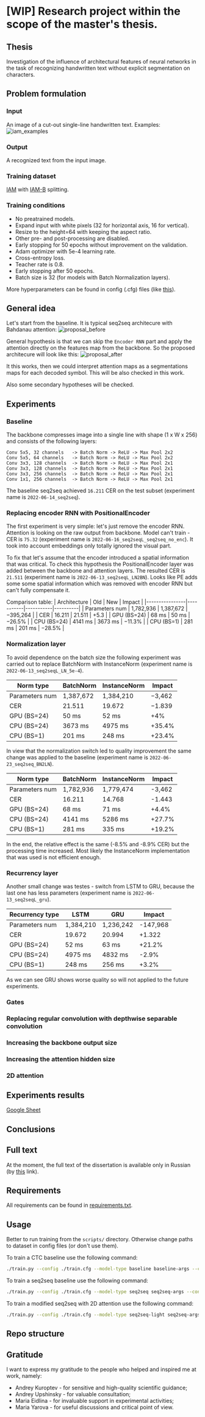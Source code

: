 # [WIP] Research project within the scope of the master's thesis.
## Thesis
Investigation of the influence of architectural features of neural networks in the task of recognizing handwritten text without explicit segmentation on characters.

## Problem formulation
### Input
An image of a cut-out single-line handwritten text. Examples:
![iam_examples](data/iam_examples.png)

### Output
A recognized text from the input image.

### Training dataset
[IAM](https://fki.tic.heia-fr.ch/databases/iam-handwriting-database) with [IAM-B](https://github.com/shonenkov/IAM-Splitting) splitting.

### Training conditions
- No preatrained models.
- Expand input with white pixels (32 for horizontal axis, 16 for vertical).
- Resize to the height=64 with keeping the aspect ratio.
- Other pre- and post-processing are disabled.
- Early stopping for 50 epochs without improvement on the validation.
- Adam optimizer with 5e-4 learning rate.
- Cross-entropy loss.
- Teacher rate is 0.8.
- Early stopping after 50 epochs.
- Batch size is 32 (for models with Batch Normalization layers).

More hyperparameters can be found in config (.cfg) files (like [this](scripts/train.cfg)).

## General idea
Let's start from the baseline. It is typical seq2seq architecure with Bahdanau attention:
![proposal_before](data/proposal_before.png)

General hypothesis is that we can skip the `Encoder RNN` part and apply the attention directly on the features map from the backbone. So the proposed architecure will look like this:
![proposal_after](data/proposal_after.png)

It this works, then we could interpret attention maps as a segmentations maps for each decoded symbol. This will be also checked in this work.

Also some secondary hypotheses will be checked.

## Experiments
### Baseline
The backbone compresses image into a single line with shape (1 x W x 256) and consists of the following layers:
```
Conv 5x5, 32 channels   -> Batch Norm -> ReLU -> Max Pool 2x2
Conv 5x5, 64 channels   -> Batch Norm -> ReLU -> Max Pool 2x2
Conv 3x3, 128 channels  -> Batch Norm -> ReLU -> Max Pool 2x1
Conv 3x3, 128 channels  -> Batch Norm -> ReLU -> Max Pool 2x1
Conv 3x3, 256 channels  -> Batch Norm -> ReLU -> Max Pool 2x1
Conv 1x1, 256 channels  -> Batch Norm -> ReLU -> Max Pool 2x1
```

The baseline seq2seq achieved `16.211` CER on the test subset (experiment name is `2022-06-14_seq2seq`).

### Replacing encoder RNN with PositionalEncoder
The first experiment is very simple: let's just remove the encoder RNN. Attention is looking on the raw output from backbone. Model can't train - CER is `75.32` (experiment name is `2022-06-16_seq2seqL_seq2seq_no_enc`). It took into account embeddings only totally ignored the visual part.

To fix that let's assume that the encoder introduced a spatial information that was critical. To check this hypothesis the PositionalEncoder layer was added between the backbone and attention layers. The resulted CER is `21.511` (experiment name is `2022-06-13_seq2seqL_LN2BN`). Looks like PE adds some some spatial information which was removed with encoder RNN but can't fully compensate it.

Comparison table:
| Architecture   | Old       | New       | Impact   |
|----------------|-----------|-----------|----------|
| Parameters num | 1,782,936 | 1,387,672 | −395,264 |
| CER            | 16.211    | 21.511    | +5.3     |
| GPU (BS=24)    | 68 ms     | 50 ms     | −26.5%   |
| CPU (BS=24)    | 4141 ms   | 3673 ms   | −11.3%   |
| CPU (BS=1)     | 281 ms    | 201 ms    | −28.5%   |

### Normalization layer
To avoid dependence on the batch size the following experiment was carried out to replace BatchNorm with InstanceNorm (experiment name is `2022-06-13_seq2seqL_LN_5e-4`).

| Norm type      | BatchNorm | InstanceNorm | Impact |
|----------------|-----------|--------------|--------|
| Parameters num | 1,387,672 | 1,384,210    | −3,462 |
| CER            | 21.511    | 19.672       | −1.839 |
| GPU (BS=24)    | 50 ms     | 52 ms        | +4%    |
| CPU (BS=24)    | 3673 ms   | 4975 ms      | +35.4% |
| CPU (BS=1)     | 201 ms    | 248 ms       | +23.4% |

In view that the normalization switch led to quality improvement the same change was applied to the baseline (experiment name is `2022-06-23_seq2seq_BN2LN`).

| Norm type      | BatchNorm | InstanceNorm | Impact |
|----------------|-----------|--------------|--------|
| Parameters num | 1,782,936 | 1,779,474    | -3,462 |
| CER            | 16.211    | 14.768       | -1.443 |
| GPU (BS=24)    | 68 ms     | 71 ms        | +4.4%  |
| CPU (BS=24)    | 4141 ms   | 5286 ms      | +27.7% |
| CPU (BS=1)     | 281 ms    | 335 ms       | +19.2% |

In the end, the relative effect is the same (-8.5% and -8.9% CER) but the processing time increased. Most likely the InstanceNorm implementation that was used is not efficient enough.

### Recurrency layer
Another small change was testes - switch from LSTM to GRU, because the last one has less parameters (experiment name is `2022-06-13_seq2seqL_gru`).

| Recurrency type | LSTM      | GRU       | Impact   |
|-----------------|-----------|-----------|----------|
| Parameters num  | 1,384,210 | 1,236,242 | -147,968 |
| CER             | 19.672    | 20.994    | +1.322   |
| GPU (BS=24)     | 52 ms     | 63 ms     | +21.2%   |
| CPU (BS=24)     | 4975 ms   | 4832 ms   | -2.9%    |
| CPU (BS=1)      | 248 ms    | 256 ms    | +3.2%    |

As we can see GRU shows worse quality so will not applied to the future experiments.

### Gates


### Replacing regular convolution with depthwise separable convolution
### Increasing the backbone output size
### Increasing the attention hidden size
### 2D attention



## Experiments results
[Google Sheet](https://docs.google.com/spreadsheets/d/1lyGR1rrdM_5rV6hFVAG-l_qH5hY_nFo-RYbRMune5wY/edit?usp=sharing)


## Conclusions



## Full text
At the moment, the full text of the dissertation is available only in Russian (by [this](https://drive.google.com/file/d/1j2pHa8LQBd930r8wSNea7oac5xRiwgHQ/view?usp=sharing) link).

## Requirements
All requirements can be found in [requirements.txt](requirements.txt).

## Usage
Better to run training from the `scripts/` directory. Otherwise change paths to dataset in config files (or don't use them).

To train a CTC baseline use the following command:
```bash
./train.py --config ./train.cfg --model-type baseline baseline-args --config-baseline ./baseline.cfg
```

To train a seq2seq baseline use the following command:
```bash
./train.py --config ./train.cfg --model-type seq2seq seq2seq-args --config-seq2seq ./seq2seq.cfg
```

To train a modified seq2seq with 2D attention use the following command:
```bash
./train.py --config ./train.cfg --model-type seq2seq-light seq2seq-args --config-seq2seq ./seq2seq_light.cfg
```

## Repo structure


## Gratitude
I want to express my gratitude to the people who helped and inspired me at work, namely:
- Andrey Kuroptev - for sensitive and high-quality scientific guidance;
- Andrey Upshinsky - for valuable consultation;
- Maria Eidlina - for invaluable support in experimental activities;
- Maria Yarova - for useful discussions and critical point of view.
